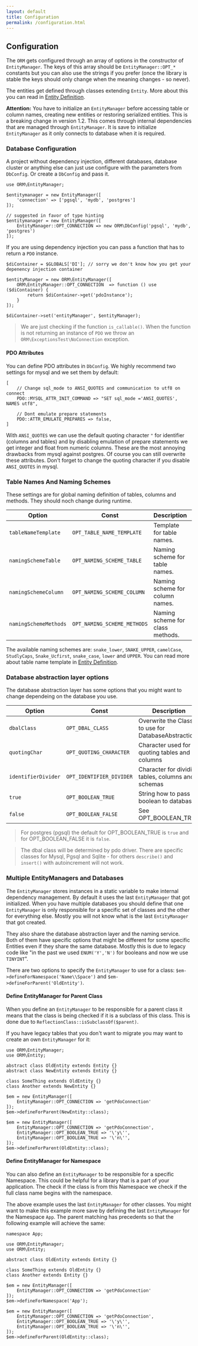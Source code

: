 ```yaml
---
layout: default
title: Configuration
permalink: /configuration.html
---
```

## Configuration

The `ORM` gets configured through an array of options in the constructor of `EntityManager`. The keys of this array
should be `EntityManager::OPT_*` constants but you can also use the strings if you prefer (once the library is
stable the keys should only change when the meaning changes - so never).

The entities get defined through classes extending `Entity`. More about this you can read in
[Entity Definition](entityDefinition.md).

**Attention:** You have to initialize an `EntityManager` before accessing table or column names, creating new entities
or restoring serialized entities. This is a breaking change in version 1.2. This comes through internal dependencies
that are managed through `EntityManager`. It is save to initialize `EntityManager` as it only connects to database
when it is required.

### Database Configuration

A project without dependency injection, different databases, database cluster or anything else can just use configure
with the parameters from `DbConfig`. Or create a `DbConfig` and pass it.

```php?start_inline=true
use ORM\EntityManager;

$entitymanager = new EntityManager([
    'connection' => ['pgsql', 'mydb', 'postgres']
]);

// suggested in favor of type hinting
$entitymanager = new EntityManager([
    EntityManager::OPT_CONNECTION => new ORM\DbConfig('pgsql', 'mydb', 'postgres')
]);
```

If you are using dependency injection you can pass a function that has to return a `PDO` instance.

```php?start_inline=true
$diContainer = $GLOBALS['DI']; // sorry we don't know how you get your depenency injection container

$entityManager = new ORM\EntityManager([
    ORM\EntityManager::OPT_CONNECTION  => function () use ($diContainer) {
        return $diContainer->get('pdoInstance');
    }
]);

$diContainer->set('entityManager', $entityManager);
```

> We are just checking if the function `is_callable()`. When the function is not returning an instance of `PDO` we
> throw an `ORM\ExceptionsTest\NoConnection` exception.

#### PDO Attributes

You can define PDO attributes in `DbConfig`. We highly recommend two settings for mysql and we set them by default:

```php?start_inline=true
[
    // Change sql_mode to ANSI_QUOTES and communication to utf8 on connect
    PDO::MYSQL_ATTR_INIT_COMMAND => "SET sql_mode ='ANSI_QUOTES', NAMES utf8",
    
    // Dont emulate prepare statements
    PDO::ATTR_EMULATE_PREPARES => false,
]
```

With `ANSI_QUOTES` we can use the default quoting character `"` for identifier (columns and tables) and by disabling
emulation of prepare statements we get integer and float from numeric columns. These are the most annoying drawbacks
from mysql against postgres. Of course you can still overwrite these attributes. Don't forget to change the quoting
character if you disable `ANSI_QUOTES` in mysql.

### Table Names And Naming Schemes

These settings are for global naming definition of tables, columns and methods. They should noch change during runtime.

| Option                | Const                       | Description                      | Default       |
|-----------------------|-----------------------------|----------------------------------|---------------|
| `tableNameTemplate`   | `OPT_TABLE_NAME_TEMPLATE`   | Template for table names.        | `%short%`     |
| `namingSchemeTable`   | `OPT_NAMING_SCHEME_TABLE`   | Naming scheme for table names.   | `snake_lower` |
| `namingSchemeColumn`  | `OPT_NAMING_SCHEME_COLUMN`  | Naming scheme for column names.  | `snake_lower` |
| `namingSchemeMethods` | `OPT_NAMING_SCHEME_METHODS` | Naming scheme for class methods. | `camelCase`   |

The available naming schemes are: `snake_lower`, `SNAKE_UPPER`, `camelCase`, `StudlyCaps`, `Snake_Ucfirst`,
`snake_case`, `lower` and `UPPER`. You can read more about table name template in
[Entity Definition](entityDefinition.md#template).


### Database abstraction layer options

The database abstraction layer has some options that you might want to change dependeing on the database you use.

| Option              | Const                    | Description                                        | Default |
|---------------------|--------------------------|----------------------------------------------------|---------|
| `dbalClass`         | `OPT_DBAL_CLASS`         | Overwrite the Class to use for DatabaseAbstraction | `null`  |
| `quotingChar`       | `OPT_QUOTING_CHARACTER`  | Character used for quoting tables and columns      | `"`     |
| `identifierDivider` | `OPT_IDENTIFIER_DIVIDER` | Character for dividing tables, columns and schemas | `.`     |
| `true`              | `OPT_BOOLEAN_TRUE`       | String how to pass boolean to database             | `1`     |
| `false`             | `OPT_BOOLEAN_FALSE`      | See OPT_BOOLEAN_TRUE                               | `0`     |

> For postgres (pgsql) the default for OPT_BOOLEAN_TRUE is `true` and for OPT_BOOLEAN_FALSE it is `false`.

> The dbal class will be determined by pdo driver. There are specific classes for Mysql, Pgsql and Sqlite - for others
> `describe()` and `insert()` with autoincrement will not work.

### Multiple EntityManagers and Databases

The `EntityManager` stores instances in a static variable to make internal dependency management. By default it uses the
last `EntityManager` that got initialized. When you have multiple databases you should define that one `EntityManager`
is only responsible for a specific set of classes and the other for everything else. Mostly you will not know what
is the last `EntityManager` that got created.

They also share the database abstraction layer and the naming service. Both of them have specific options that might
be different for some specific Entities even if they share the same database. Mostly this is due to legacy code like
"in the past we used `ENUM('Y','N')` for booleans and now we use `TINYINT`".

There are two options to specify the `EntityManager` to use for a class: `$em->defineForNamespace('Name\\Space')` and
`$em->defineForParent('OldEntity')`.

#### Define EntityManager for Parent Class

When you define an `EntityManager` to be responsible for a parent class it means that the class is being checked if it
is a subclass of this class. This is done due to `ReflectionClass::isSubclassOf($parent)`.

If you have legacy tables that you don't want to migrate you may want to create an own `EntityManager` for it:

```php?start_inline=true
use ORM\EntityManager;
use ORM\Entity;

abstract class OldEntity extends Entity {}
abstract class NewEntity extends Entity {}

class SomeThing extends OldEntity {}
class Another extends NewEntity {}

$em = new EntityManager([
    EntityManager::OPT_CONNECTION => 'getPdoConnection'
]);
$em->defineForParent(NewEntity::class);

$em = new EntityManager([
    EntityManager::OPT_CONNECTION => 'getPdoConnection',
    EntityManager::OPT_BOOLEAN_TRUE => '\'y\'',
    EntityManager::OPT_BOOLEAN_TRUE => '\'n\'',
]);
$em->defineForParent(OldEntity::class);
```

#### Define EntityManager for Namespace

You can also define an `EntityManager` to be responsible for a specific Namespace. This could be helpful for a library
that is a part of your application. The check if the class is from this Namespace we check if the full class name
begins with the namespace.

The above example uses the last `EntityManager` for other classes. You might want to make this example more save by 
defining the last `EntityManager` for the Namespace `App`. The parent matching has precedents so that the following
example will achieve the same:

```php?start_inline=true
namespace App;

use ORM\EntityManager;
use ORM\Entity;

abstract class OldEntity extends Entity {}

class SomeThing extends OldEntity {}
class Another extends Entity {}

$em = new EntityManager([
    EntityManager::OPT_CONNECTION => 'getPdoConnection'
]);
$em->defineForNamespace('App');

$em = new EntityManager([
    EntityManager::OPT_CONNECTION => 'getPdoConnection',
    EntityManager::OPT_BOOLEAN_TRUE => '\'y\'',
    EntityManager::OPT_BOOLEAN_TRUE => '\'n\'',
]);
$em->defineForParent(OldEntity::class);
```
